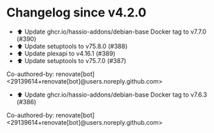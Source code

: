 # Changelog since v4.2.0
- ⬆️ Update ghcr.io/hassio-addons/debian-base Docker tag to v7.7.0 (#390) 
- ⬆️ Update setuptools to v75.8.0 (#388) 
- ⬆️ Update plexapi to v4.16.1 (#389) 
- ⬆️ Update setuptools to v75.7.0 (#387)

Co-authored-by: renovate[bot] <29139614+renovate[bot]@users.noreply.github.com> 
- ⬆️ Update ghcr.io/hassio-addons/debian-base Docker tag to v7.6.3 (#386)

Co-authored-by: renovate[bot] <29139614+renovate[bot]@users.noreply.github.com> 
